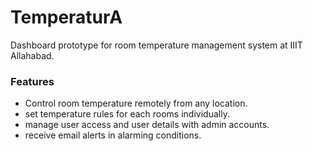 # TemperaturA

Dashboard prototype for room temperature management system at IIIT Allahabad.

### Features

- Control room temperature remotely from any location.
- set temperature rules for each rooms individually.
- manage user access and user details with admin accounts.
- receive email alerts in alarming conditions.
